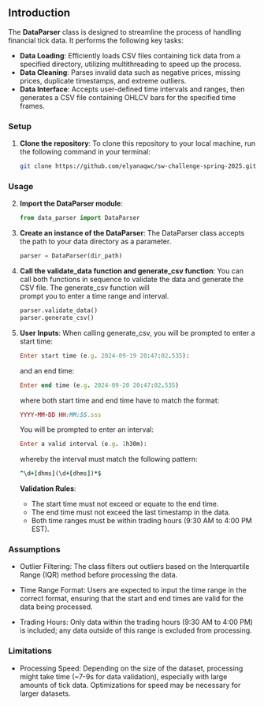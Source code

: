 ## Introduction

The **DataParser** class is designed to streamline the process of handling financial tick data. It performs the following key tasks:

- **Data Loading**: Efficiently loads CSV files containing tick data from a specified directory, utilizing multithreading to speed up the process.
- **Data Cleaning**: Parses invalid data such as negative prices, missing prices, duplicate timestamps, 
and extreme outliers.
- **Data Interface**: Accepts user-defined time intervals and ranges, then generates a CSV file containing OHLCV bars for the specified time frames.
### Setup

1. **Clone the repository**:
   To clone this repository to your local machine, run the following command in your terminal:
   
   ```bash
   git clone https://github.com/elyanaqwc/sw-challenge-spring-2025.git
   ```

### Usage

2. **Import the DataParser module**:
   ```python
   from data_parser import DataParser
   
3. **Create an instance of the DataParser**:
   The DataParser class accepts the path to your data directory as a parameter.
    ```python
    parser = DataParser(dir_path)

4. **Call the validate_data function and generate_csv function**:
   You can call both functions in sequence to validate the data and generate the CSV file. The generate_csv function will  
   prompt you to enter a time range and interval.
    ```python
    parser.validate_data()
    parser.generate_csv()

5. **User Inputs**: 
    When calling generate_csv, you will be prompted to enter a start time:
    ```ruby
    Enter start time (e.g. 2024-09-19 20:47:02.535): 
    ```
    and an end time:
    ```ruby
    Enter end time (e.g. 2024-09-20 20:47:02.535)
    ```
    where both start time and end time have to match the format:
    ```ruby
    YYYY-MM-DD HH:MM:SS.sss
    ```
     
    You will be prompted to enter an interval:
    ```ruby
    Enter a valid interval (e.g. 1h30m):
    ```
    
    whereby the interval must match the following pattern:
    ```ruby
    ^\d+[dhms](\d+[dhms])*$
    ```
    
    **Validation Rules**:
    - The start time must not exceed or equate to the end time.
    - The end time must not exceed the last timestamp in the data.
    - Both time ranges must be within trading hours (9:30 AM to 4:00 PM EST).
    
### Assumptions
- Outlier Filtering: The class filters out outliers based on the Interquartile Range (IQR) method before processing the data.

- Time Range Format: Users are expected to input the time range in the correct format, ensuring that the start and end times are valid for the data being processed.

- Trading Hours: Only data within the trading hours (9:30 AM to 4:00 PM) is included; any data outside of this range is excluded from processing.

### Limitations
- Processing Speed: Depending on the size of the dataset, processing might take time (~7-9s for data validation), especially with large amounts of tick data. Optimizations for speed may be necessary for larger datasets.
